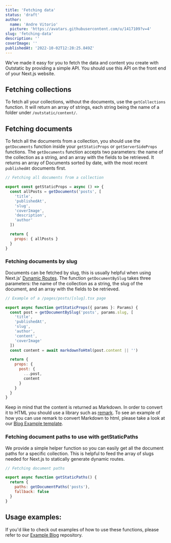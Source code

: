 ```yaml
---
title: 'Fetching data'
status: 'draft'
author:
  name: 'Andre Vitorio'
  picture: 'https://avatars.githubusercontent.com/u/1417109?v=4'
slug: 'fetching-data'
description: ''
coverImage: ''
publishedAt: '2022-10-02T12:28:25.849Z'
---
```


We've made it easy for you to fetch the data and content you create with Outstatic by providing a simple API. You should use this API on the front end of your Next.js website.

## Fetching collections

To fetch all your collections, without the documents, use the `getCollections` function. It will return an array of strings, each string being the name of a folder under `/outstatic/content/`.

## Fetching documents

To fetch all the documents from a collection, you should use the `getDocuments` function inside your `getStaticProps` or `getServerSideProps` functions. The `getDocuments` function accepts two parameters: the name of the collection as a string, and an array with the fields to be retrieved. It returns an array of Documents sorted by date, with the most recent `publishedAt` documents first.

```javascript
// Fetching all documents from a collection

export const getStaticProps = async () => {
  const allPosts = getDocuments('posts', [
    'title',
    'publishedAt',
    'slug',
    'coverImage',
    'description',
    'author'
  ])

  return {
    props: { allPosts }
  }
}
```

### Fetching documents by slug

Documents can be fetched by slug, this is usually helpful when using Next.js' [Dynamic Routes](https://nextjs.org/docs/routing/dynamic-routes). The function `getDocumentBySlug` takes three parameters: the name of the collection as a string, the slug of the document, and an array with the fields to be retrieved.

```javascript
// Example of a /pages/posts/[slug].tsx page

export async function getStaticProps({ params }: Params) {
  const post = getDocumentBySlug('posts', params.slug, [
    'title',
    'publishedAt',
    'slug',
    'author',
    'content',
    'coverImage'
  ])
  const content = await markdownToHtml(post.content || '')

  return {
    props: {
      post: {
        ...post,
        content
      }
    }
  }
}
```

Keep in mind that the content is returned as Markdown. In order to convert it to HTML you should use a library such as [remark](https://www.npmjs.com/package/remark). To see an example of how you can use remark to convert Markdown to html, please take a look at our [Blog Example template](https://github.com/avitorio/outstatic/blob/main/examples/blog/src/lib/markdownToHtml.ts).

### Fetching document paths to use with getStaticPaths

We provide a simple helper function so you can easily get all the document paths for a specific collection. This is helpful to feed the array of slugs needed for Next.js to statically generate dynamic routes.

```javascript
// Fetching document paths

export async function getStaticPaths() {
  return {
    paths: getDocumentPaths('posts'),
    fallback: false
  }
}
```

## Usage examples:

If you'd like to check out examples of how to use these functions, please refer to our [Example Blog](https://github.com/avitorio/outstatic/tree/main/examples/blog) repository.

